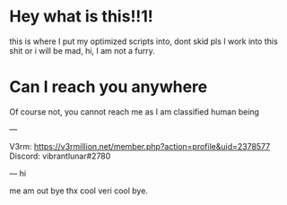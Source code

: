 # Hey what is this!!1!
this is where I put my optimized scripts into,
dont skid pls I work into this shit or i will be mad,
hi,
I am not a furry.

# Can I reach you anywhere
Of course not, you cannot reach me as I am classified human being

—︎

V3rm: https://v3rmillion.net/member.php?action=profile&uid=2378577
Discord: vibrantlunar#2780

—︎
hi

 me am out bye thx cool veri cool bye.
